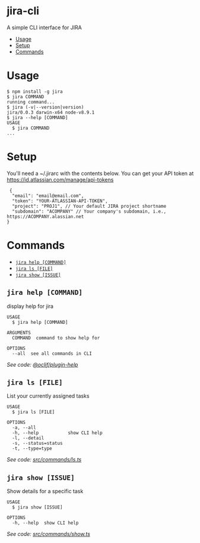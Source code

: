 jira-cli
====
A simple CLI interface for JIRA

<!-- toc -->
* [Usage](#usage)
* [Setup](#setup)
* [Commands](#commands)
<!-- tocstop -->
# Usage
<!-- usage -->
```sh-session
$ npm install -g jira
$ jira COMMAND
running command...
$ jira (-v|--version|version)
jira/0.0.3 darwin-x64 node-v8.9.1
$ jira --help [COMMAND]
USAGE
  $ jira COMMAND
...
```
<!-- usagestop -->
# Setup
You'll need a ~/.jirarc with the contents below. You can get your API token at https://id.atlassian.com/manage/api-tokens
```
 { 
  "email": "email@email.com",
  "token": "YOUR-ATLASSIAN-API-TOKEN",
  "project": "PROJ1", // Your default JIRA project shortname
  "subdomain": "ACOMPANY" // Your company's subdomain, i.e., https://ACOMPANY.alassian.net
}
```

# Commands
<!-- commands -->
* [`jira help [COMMAND]`](#jira-help-command)
* [`jira ls [FILE]`](#jira-ls-file)
* [`jira show [ISSUE]`](#jira-show-issue)

## `jira help [COMMAND]`

display help for jira

```
USAGE
  $ jira help [COMMAND]

ARGUMENTS
  COMMAND  command to show help for

OPTIONS
  --all  see all commands in CLI
```

_See code: [@oclif/plugin-help](https://github.com/oclif/plugin-help/blob/v1.2.11/src/commands/help.ts)_

## `jira ls [FILE]`

List your currently assigned tasks

```
USAGE
  $ jira ls [FILE]

OPTIONS
  -a, --all
  -h, --help           show CLI help
  -l, --detail
  -s, --status=status
  -t, --type=type
```

_See code: [src/commands/ls.ts](https://github.com/mattconzen/jira-cli/blob/v0.0.3/src/commands/ls.ts)_

## `jira show [ISSUE]`

Show details for a specific task

```
USAGE
  $ jira show [ISSUE]

OPTIONS
  -h, --help  show CLI help
```

_See code: [src/commands/show.ts](https://github.com/mattconzen/jira-cli/blob/v0.0.3/src/commands/show.ts)_
<!-- commandsstop -->
